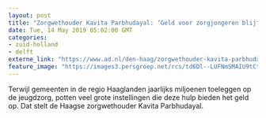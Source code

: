 ```yaml
---
layout: post
title: "Zorgwethouder Kavita Parbhudayal: ‘Geld voor zorgjongeren blijft op de plank’"
date: Tue, 14 May 2019 05:02:00 GMT
categories: 
- zuid-holland 
- delft 
externe_link: "https://www.ad.nl/den-haag/zorgwethouder-kavita-parbhudayal-geld-voor-zorgjongeren-blijft-op-de-plank~a9b6578a/"
feature_image: "https://images3.persgroep.net/rcs/td6Dl--LUFNmSMAIU9tCt8IcYc0/diocontent/143944540/_fitwidth/400/?appId=21791a8992982cd8da851550a453bd7f&quality=0.7"
---
```


Terwijl gemeenten in de regio Haaglanden jaarlijks miljoenen toeleggen op de jeugdzorg, potten veel grote instellingen die deze hulp bieden het geld op. Dat stelt de Haagse zorgwethouder Kavita Parbhudayal.
